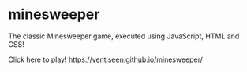 # minesweeper
The classic Minesweeper game, executed using JavaScript, HTML and CSS!

Click here to play! 
https://ventiseen.github.io/minesweeper/
